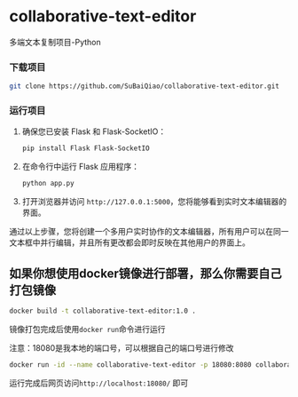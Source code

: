 # collaborative-text-editor
多端文本复制项目-Python

### 下载项目
```bash
git clone https://github.com/SuBaiQiao/collaborative-text-editor.git
```

### 运行项目
1. 确保您已安装 Flask 和 Flask-SocketIO：
   ```bash
   pip install Flask Flask-SocketIO
   ```

2. 在命令行中运行 Flask 应用程序：
   ```bash
   python app.py
   ```

3. 打开浏览器并访问 `http://127.0.0.1:5000`，您将能够看到实时文本编辑器的界面。

通过以上步骤，您将创建一个多用户实时协作的文本编辑器，所有用户可以在同一文本框中并行编辑，并且所有更改都会即时反映在其他用户的界面上。

## 如果你想使用docker镜像进行部署，那么你需要自己打包镜像
```bash
docker build -t collaborative-text-editor:1.0 .
```
镜像打包完成后使用`docker run`命令进行运行

注意：18080是我本地的端口号，可以根据自己的端口号进行修改
```bash
docker run -id --name collaborative-text-editor -p 18080:8080 collaborative-text-editor:1.0
```

运行完成后网页访问`http://localhost:18080/` 即可